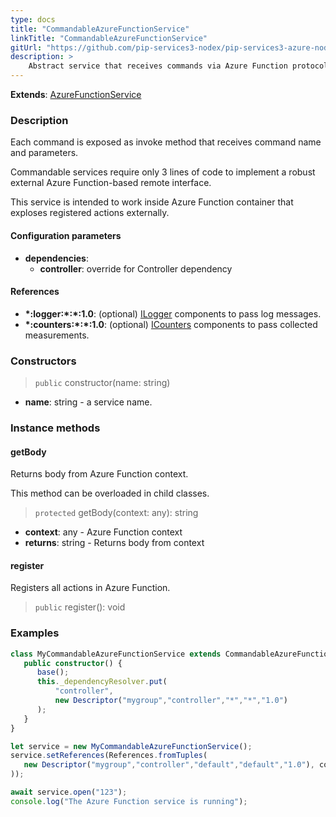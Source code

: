 ```yaml
---
type: docs
title: "CommandableAzureFunctionService"
linkTitle: "CommandableAzureFunctionService"
gitUrl: "https://github.com/pip-services3-nodex/pip-services3-azure-nodex"
description: >
    Abstract service that receives commands via Azure Function protocol to operations automatically generated for commands defined in [ICommandable components](../../../commons/commands/icommandable).
---
```


**Extends**: [AzureFunctionService](../azure_function_service)

### Description

Each command is exposed as invoke method that receives command name and parameters.

Commandable services require only 3 lines of code to implement a robust external
Azure Function-based remote interface.

This service is intended to work inside Azure Function container that
exploses registered actions externally.

#### Configuration parameters
 
- **dependencies**:
    - **controller**: override for Controller dependency


#### References
- **\*:logger:\*:\*:1.0**: (optional) [ILogger](../../../components/log/ilogger) components to pass log messages.
- **\*:counters:\*:\*:1.0**: (optional) [ICounters](../../../components/count/icounters) components to pass collected measurements.

### Constructors

> `public` constructor(name: string) 

- **name**: string - a service name.


### Instance methods

#### getBody
Returns body from Azure Function context.

This method can be overloaded in child classes.

> `protected` getBody(context: any): string

- **context**: any - Azure Function context
- **returns**: string - Returns body from context

#### register
Registers all actions in Azure Function.
> `public` register(): void


### Examples

```typescript
class MyCommandableAzureFunctionService extends CommandableAzureFunctionService {
   public constructor() {
      base();
      this._dependencyResolver.put(
          "controller",
          new Descriptor("mygroup","controller","*","*","1.0")
      );
   }
}

let service = new MyCommandableAzureFunctionService();
service.setReferences(References.fromTuples(
   new Descriptor("mygroup","controller","default","default","1.0"), controller
));

await service.open("123");
console.log("The Azure Function service is running");
```
